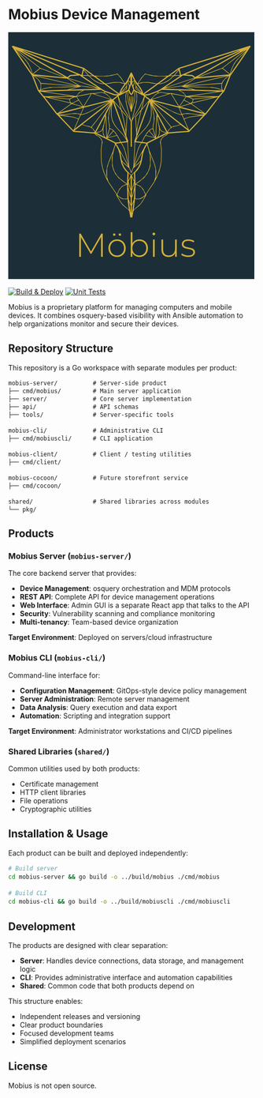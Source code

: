 # Mobius Device Management

![Mobius logo](Mobius-Logo-Text_1.png)

[![Build & Deploy](https://github.com/NotAwar/Mobius/actions/workflows/build-and-deploy.yml/badge.svg)](https://github.com/NotAwar/Mobius/actions/workflows/build-and-deploy.yml)
[![Unit Tests](https://github.com/NotAwar/Mobius/actions/workflows/unit-tests.yml/badge.svg)](https://github.com/NotAwar/Mobius/actions/workflows/unit-tests.yml)

Mobius is a proprietary platform for managing computers and mobile devices.
It combines osquery-based visibility with Ansible automation to help
organizations monitor and secure their devices.

## Repository Structure

This repository is a Go workspace with separate modules per product:

```text
mobius-server/          # Server-side product
├── cmd/mobius/         # Main server application
├── server/             # Core server implementation
├── api/                # API schemas
├── tools/              # Server-specific tools

mobius-cli/             # Administrative CLI  
├── cmd/mobiuscli/      # CLI application

mobius-client/          # Client / testing utilities
├── cmd/client/

mobius-cocoon/          # Future storefront service
├── cmd/cocoon/

shared/                 # Shared libraries across modules
└── pkg/
```

## Products

### Mobius Server (`mobius-server/`)

The core backend server that provides:

- **Device Management**: osquery orchestration and MDM protocols
- **REST API**: Complete API for device management operations
- **Web Interface**: Admin GUI is a separate React app that talks to the API
- **Security**: Vulnerability scanning and compliance monitoring
- **Multi-tenancy**: Team-based device organization

**Target Environment**: Deployed on servers/cloud infrastructure

### Mobius CLI (`mobius-cli/`)

Command-line interface for:

- **Configuration Management**: GitOps-style device policy management
- **Server Administration**: Remote server management
- **Data Analysis**: Query execution and data export
- **Automation**: Scripting and integration support

**Target Environment**: Administrator workstations and CI/CD pipelines

### Shared Libraries (`shared/`)

Common utilities used by both products:

- Certificate management
- HTTP client libraries  
- File operations
- Cryptographic utilities

## Installation & Usage

Each product can be built and deployed independently:

```bash
# Build server
cd mobius-server && go build -o ../build/mobius ./cmd/mobius

# Build CLI  
cd mobius-cli && go build -o ../build/mobiuscli ./cmd/mobiuscli
```

## Development

The products are designed with clear separation:

- **Server**: Handles device connections, data storage, and management logic
- **CLI**: Provides administrative interface and automation capabilities
- **Shared**: Common code that both products depend on

This structure enables:

- Independent releases and versioning
- Clear product boundaries
- Focused development teams
- Simplified deployment scenarios


## License

Mobius is not open source.
